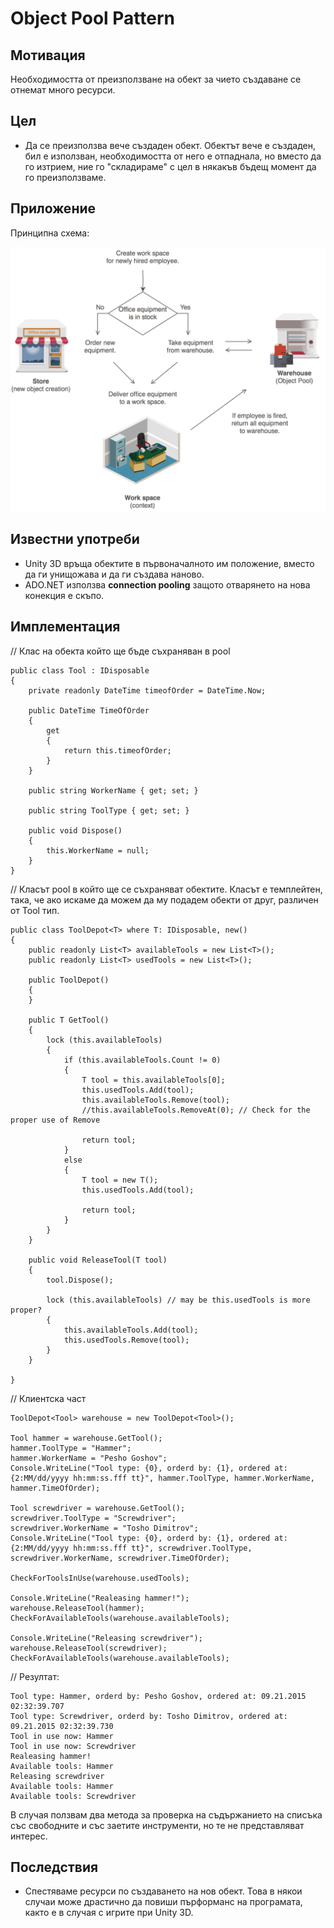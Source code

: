 # Object Pool Pattern

## Мотивация

Необходимостта от преизползване на обект за чието създаване се отнемат много ресурси.

## Цел
* Да се преизползва вече създаден обект. Обектът вече е създаден, бил е използван, необходимостта от него е отпаднала, но вместо да го изтрием, ние го "складираме" с цел в някакъв бъдещ момент да го преизползваме.


## Приложение

Принципна схема:

![](ObjectPool.png)


## Известни употреби

* Unity 3D връща обектите в първоначалното им положение, вместо да ги унищожава и да ги създава наново.
* ADO.NET използва **connection pooling** защото отварянето на нова конекция е скъпо.


## Имплементация

// Клас на обекта който ще бъде съхраняван в pool

	public class Tool : IDisposable
    {
        private readonly DateTime timeofOrder = DateTime.Now;

        public DateTime TimeOfOrder
        {
            get
            {
                return this.timeofOrder;
            }
        }

        public string WorkerName { get; set; }

        public string ToolType { get; set; }

        public void Dispose()
        {
            this.WorkerName = null;
        }
    }

// Класът pool в който ще се съхраняват обектите. Класът е темплейтен, така, че ако искаме да можем да му подадем обекти от друг, различен от Tool тип.


	public class ToolDepot<T> where T: IDisposable, new()
    {
        public readonly List<T> availableTools = new List<T>();
        public readonly List<T> usedTools = new List<T>();

        public ToolDepot()
        {
        }

        public T GetTool()
        {
            lock (this.availableTools)
            {
                if (this.availableTools.Count != 0)
                {
                    T tool = this.availableTools[0];
                    this.usedTools.Add(tool);
                    this.availableTools.Remove(tool);
                    //this.availableTools.RemoveAt(0); // Check for the proper use of Remove
                    
                    return tool;
                }
                else
                {
                    T tool = new T();
                    this.usedTools.Add(tool);

                    return tool;
                }
            }
        }

        public void ReleaseTool(T tool)
        {
            tool.Dispose();

            lock (this.availableTools) // may be this.usedTools is more proper?
            {
                this.availableTools.Add(tool);
                this.usedTools.Remove(tool);
            }
        }

    }

// Клиентска част

    ToolDepot<Tool> warehouse = new ToolDepot<Tool>();

    Tool hammer = warehouse.GetTool();
    hammer.ToolType = "Hammer";
    hammer.WorkerName = "Pesho Goshov";
    Console.WriteLine("Tool type: {0}, orderd by: {1}, ordered at: {2:MM/dd/yyyy hh:mm:ss.fff tt}", hammer.ToolType, hammer.WorkerName, hammer.TimeOfOrder);

    Tool screwdriver = warehouse.GetTool();
    screwdriver.ToolType = "Screwdriver";
    screwdriver.WorkerName = "Tosho Dimitrov";
    Console.WriteLine("Tool type: {0}, orderd by: {1}, ordered at: {2:MM/dd/yyyy hh:mm:ss.fff tt}", screwdriver.ToolType, screwdriver.WorkerName, screwdriver.TimeOfOrder);

    CheckForToolsInUse(warehouse.usedTools);

    Console.WriteLine("Realeasing hammer!");
    warehouse.ReleaseTool(hammer);
    CheckForAvailableTools(warehouse.availableTools);

    Console.WriteLine("Releasing screwdriver");
    warehouse.ReleaseTool(screwdriver);
    CheckForAvailableTools(warehouse.availableTools);
    
// Резултат:

	Tool type: Hammer, orderd by: Pesho Goshov, ordered at: 09.21.2015 02:32:39.707
	Tool type: Screwdriver, orderd by: Tosho Dimitrov, ordered at: 09.21.2015 02:32:39.730
	Tool in use now: Hammer
	Tool in use now: Screwdriver
	Realeasing hammer!
	Available tools: Hammer
	Releasing screwdriver
	Available tools: Hammer
	Available tools: Screwdriver
        
В случая ползвам два метода за проверка на съдържанието на списъка със свободните и със заетите инструменти, но те не представляват интерес.

## Последствия
* Спестяваме ресурси по създаването на нов обект. Това в някои случаи може драстично да повиши пърформанс на програмата, както е в случая с игрите при Unity 3D.




